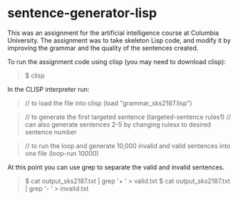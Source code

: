 # sentence-generator-lisp

This was an assignment for the artificial intelligence course at Columbia University. The assignment was to take skeleton Lisp code, and modify it by improving the grammar and the quality of the sentences created.

To run the assignment code using clisp (you may need to download clisp):

  > $ clisp
  
In the CLISP interpreter run:

  > // to load the file into clisp
  > (load "grammar_sks2187.lisp")
  
  > // to generate the first targeted sentence
  > (targeted-sentence rules1)
  > // can also generate sentences 2-5 by changing rulesx to desired sentence number
  
  > // to run the loop and generate 10,000 invalid and valid sentences into one file
  > (loop-run 10000)
  
At this point you can use grep to separate the valid and invalid sentences. 

  > $ cat output_sks2187.txt | grep '+ ' > valid.txt
  > $ cat output_sks2187.txt | grep '\- ' > invalid.txt
